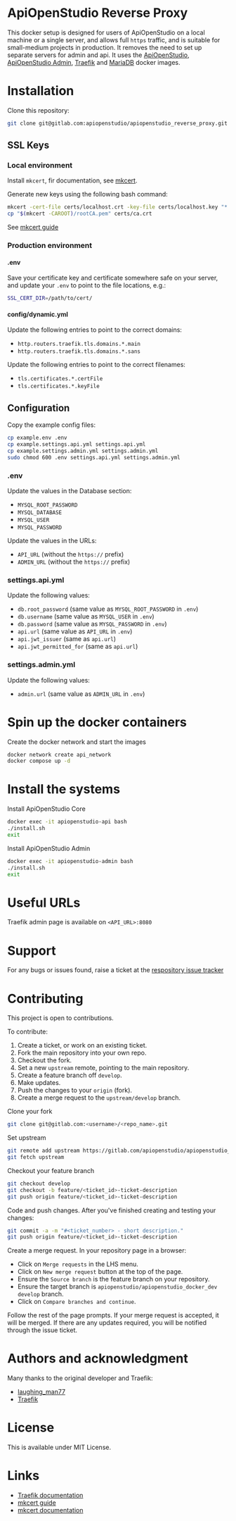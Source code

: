 ApiOpenStudio Reverse Proxy
=============================

This docker setup is designed for users of ApiOpenStudio on a local machine or
a single server, and allows full `https` traffic, and is suitable for
small-medium projects in production. It removes the need to set up separate
servers for admin and api. It uses the [ApiOpenStudio][api_docker_image],
[ApiOpenStudio Admin][admin_docker_image], [Traefik][traefik_docker_image] and
[MariaDB][mariadb_docker_image] docker images.

Installation
============

Clone this repository:

```bash
git clone git@gitlab.com:apiopenstudio/apiopenstudio_reverse_proxy.git
```

SSL Keys
--------

### Local environment

Install `mkcert`, fir documentation, see [mkcert][mkcert].

Generate new keys using the following bash command:

```bash
mkcert -cert-file certs/localhost.crt -key-file certs/localhost.key "*.docker.localhost"
cp "$(mkcert -CAROOT)/rootCA.pem" certs/ca.crt
```

See [mkcert guide][mkcert_guide]

### Production environment

#### .env
Save your certificate key and certificate somewhere safe on your server, and update your `.env` to point to the file locations, e.g.:

```bash
SSL_CERT_DIR=/path/to/cert/
```

#### config/dynamic.yml

Update the following entries to point to the correct domains:

* `http.routers.traefik.tls.domains.*.main`
* `http.routers.traefik.tls.domains.*.sans`

Update the following entries to point to the correct filenames:

* `tls.certificates.*.certFile`
* `tls.certificates.*.keyFile`

Configuration
-------------

Copy the example config files:

```bash
cp example.env .env
cp example.settings.api.yml settings.api.yml
cp example.settings.admin.yml settings.admin.yml
sudo chmod 600 .env settings.api.yml settings.admin.yml
```

### .env

Update the values in the Database section:

- `MYSQL_ROOT_PASSWORD`
- `MYSQL_DATABASE`
- `MYSQL_USER`
- `MYSQL_PASSWORD`

Update the values in the URLs:

- `API_URL` (without the `https://` prefix)
- `ADMIN_URL` (without the `https://` prefix)

### settings.api.yml

Update the following values:

- `db.root_password` (same value as `MYSQL_ROOT_PASSWORD` in `.env`)
- `db.username` (same value as `MYSQL_USER` in `.env`)
- `db.password` (same value as `MYSQL_PASSWORD` in `.env`)
- `api.url` (same value as `API_URL` in `.env`)
- `api.jwt_issuer` (same as `api.url`)
- `api.jwt_permitted_for` (same as `api.url`)

### settings.admin.yml

Update the following values:

- `admin.url` (same value as `ADMIN_URL` in `.env`)

Spin up the docker containers
=============================

Create the docker network and start the images

```bash
docker network create api_network
docker compose up -d
```

Install the systems
===================

Install ApiOpenStudio Core

```bash
docker exec -it apiopenstudio-api bash
./install.sh
exit
```

Install ApiOpenStudio Admin

```bash
docker exec -it apiopenstudio-admin bash
./install.sh
exit
```

Useful URLs
===========

Traefik admin page is available on `<API_URL>:8080`

Support
=======

For any bugs or issues found, raise a ticket at the [respository issue tracker][bug_tracker]

Contributing
============

This project is open to contributions.

To contribute:

1. Create a ticket, or work on an existing ticket.
1. Fork the main repository into your own repo.
1. Checkout the fork.
1. Set a new `upstream` remote, pointing to the main repository.
1. Create a feature branch off `develop`.
1. Make updates.
1. Push the changes to your `origin` (fork).
1. Create a merge request to the `upstream/develop` branch.

Clone your fork

```bash
git clone git@gitlab.com:<username>/<repo_name>.git
```

Set upstream

```bash
git remote add upstream https://gitlab.com/apiopenstudio/apiopenstudio_reverse_proxy
git fetch upstream
```

Checkout your feature branch

```bash
git checkout develop
git checkout -b feature/<ticket_id>-ticket-description
git push origin feature/<ticket_id>-ticket-description
```

Code and push changes. After you've finished creating and testing your changes:

```bash
git commit -a -m "#<ticket_number> - short description."
git push origin feature/<ticket_id>-ticket-description
```

Create a merge request. In your repository page in a browser:

* Click on `Merge requests` in the LHS menu.
* Click on `New merge request` button at the top of the page.
* Ensure the `Source branch` is the feature branch on your repository.
* Ensure the target branch is `apiopenstudio/apiopenstudio_docker_dev`
  `develop` branch.
* Click on `Compare branches and continue`.

Follow the rest of the page prompts. If your merge request is accepted, it will
be merged. If there are any updates required, you will be notified through the
issue ticket.

Authors and acknowledgment
==========================

Many thanks to the original developer and Traefik:

* [laughing_man77][laughing_man77]
* [Traefik][traefik_docs]

License
=======

This is available under MIT License.

Links
=====

* [Traefik documentation][traefik_docs]
* [mkcert guide][mkcert_guide]
* [mkcert documentation][mkcert]

[api_docker_image]: https://hub.docker.com/r/naala89/apiopenstudio

[admin_docker_image]: https://hub.docker.com/r/naala89/apiopenstudio_admin

[mariadb_docker_image]: https://hub.docker.com/_/mariadb

[traefik_docker_image]: https://hub.docker.com/_/traefik

[traefik_docs]: https://doc.traefik.io/traefik/

[mkcert_guide]: https://github.com/FiloSottile/mkcert

[mkcert]: https://github.com/FiloSottile/mkcert

[bug_tracker]: https://gitlab.com/apiopenstudio/apiopenstudio_reverse_proxy/-/issues

[laughing_man77]: https://gitlab.com/laughing_man77
